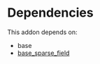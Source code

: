 # Dependencies

This addon depends on:

- base
- [base_sparse_field](https://github.com/bringout/oca-ocb-core)
